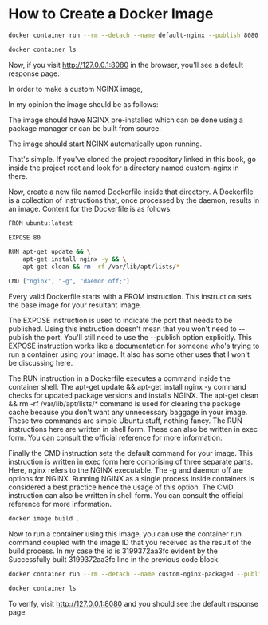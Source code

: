 # How to Create a Docker Image
```bash
docker container run --rm --detach --name default-nginx --publish 8080:80 nginx

docker container ls
```

Now, if you visit http://127.0.0.1:8080 in the browser, you'll see a default response page.

In order to make a custom NGINX image, 

In my opinion the image should be as follows:

The image should have NGINX pre-installed which can be done using a package manager or can be built from source.

The image should start NGINX automatically upon running.

That's simple. If you've cloned the project repository linked in this book, go inside the project root and look for a directory named custom-nginx in there.

Now, create a new file named Dockerfile inside that directory. A Dockerfile is a collection of instructions that, once processed by the daemon, results in an image. Content for the Dockerfile is as follows:
```bash
FROM ubuntu:latest

EXPOSE 80

RUN apt-get update && \
    apt-get install nginx -y && \
    apt-get clean && rm -rf /var/lib/apt/lists/*

CMD ["nginx", "-g", "daemon off;"]
```
Every valid Dockerfile starts with a FROM instruction. This instruction sets the base image for your resultant image. 

The EXPOSE instruction is used to indicate the port that needs to be published. Using this instruction doesn't mean that you won't need to --publish the port. You'll still need to use the --publish option explicitly. This EXPOSE instruction works like a documentation for someone who's trying to run a container using your image. It also has some other uses that I won't be discussing here.

The RUN instruction in a Dockerfile executes a command inside the container shell. The apt-get update && apt-get install nginx -y command checks for updated package versions and installs NGINX. The apt-get clean && rm -rf /var/lib/apt/lists/* command is used for clearing the package cache because you don't want any unnecessary baggage in your image. These two commands are simple Ubuntu stuff, nothing fancy. The RUN instructions here are written in shell form. These can also be written in exec form. You can consult the official reference for more information.

Finally the CMD instruction sets the default command for your image. This instruction is written in exec form here comprising of three separate parts. Here, nginx refers to the NGINX executable. The -g and daemon off are options for NGINX. Running NGINX as a single process inside containers is considered a best practice hence the usage of this option. The CMD instruction can also be written in shell form. You can consult the official reference for more information.

```bash
docker image build .
```



Now to run a container using this image, you can use the container run command coupled with the image ID that you received as the result of the build process. In my case the id is 3199372aa3fc evident by the Successfully built 3199372aa3fc line in the previous code block.
```bash
docker container run --rm --detach --name custom-nginx-packaged --publish 8080:80 3199372aa3fc

docker container ls
```


To verify, visit http://127.0.0.1:8080 and you should see the default response page.